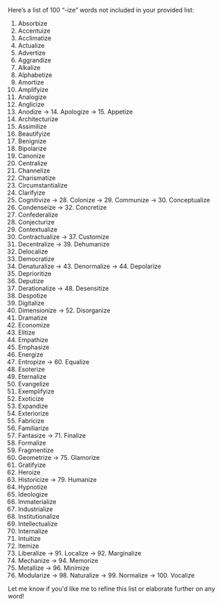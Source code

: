 Here’s a list of 100 “-ize” words not included in your provided list:

1. Absorbize
2. Accentuize
3. Acclimatize
4. Actualize
5. Advertize
6. Aggrandize
7. Alkalize
8. Alphabetize
9. Amortize
10. Amplifyize
11. Analogize
12. Anglicize
13. Anodize
-> 14. Apologize
-> 15. Appetize
16. Architecturize
17. Assimilize
18. Beautifyize
19. Benignize
20. Bipolarize
21. Canonize
22. Centralize
23. Channelize
24. Charismatize
25. Circumstantialize
26. Clarifyize
27. Cognitivize
-> 28. Colonize
-> 29. Communize
-> 30. Conceptualize
31. Condenseize
-> 32. Concretize
33. Confederalize
34. Conjecturize
35. Contextualize
36. Contractualize
-> 37. Customize
38. Decentralize
-> 39. Dehumanize
40. Delocalize
41. Democratize
42. Denaturalize
-> 43. Denormalize
-> 44. Depolarize
45. Deprioritize
46. Deputize
47. Derationalize
-> 48. Desensitize
49. Despotize
50. Digitalize
51. Dimensionize
-> 52. Disorganize
53. Dramatize
54. Economize
55. Elitize
56. Empathize
57. Emphasize
58. Energize
59. Entropize
-> 60. Equalize
61. Esoterize
62. Eternalize
63. Evangelize
64. Exemplifyize
65. Exoticize
66. Expandize
67. Exteriorize
68. Fabricize
69. Familiarize
70. Fantasize
-> 71. Finalize
72. Formalize
73. Fragmentize
74. Geometrize
-> 75. Glamorize
76. Gratifyize
77. Heroize
78. Historicize
-> 79. Humanize
80. Hypnotize
81. Ideologize
83. Immaterialize
84. Industrialize
85. Institutionalize
86. Intellectualize
87. Internalize
88. Intuitize
89. Itemize
90. Liberalize
-> 91. Localize
-> 92. Marginalize
93. Mechanize
-> 94. Memorize
95. Metallize
-> 96. Minimize
97. Modularize
-> 98. Naturalize
-> 99. Normalize
-> 100. Vocalize

Let me know if you'd like me to refine this list or elaborate further on any word!
